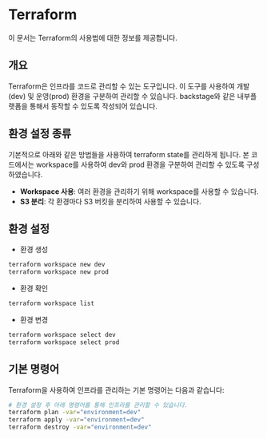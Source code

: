 # Terraform

이 문서는 Terraform의 사용법에 대한 정보를 제공합니다.

## 개요
Terraform은 인프라를 코드로 관리할 수 있는 도구입니다. 이 도구를 사용하여 개발(dev) 및 운영(prod) 환경을 구분하여 관리할 수 있습니다.
backstage와 같은 내부플랫폼을 통해서 동작할 수 있도록 작성되어 있습니다.

## 환경 설정 종류
기본적으로 아래와 같은 방법들을 사용하여 terraform state를 관리하게 됩니다.
본 코드에서는 workspace를 사용하여 dev와 prod 환경을 구분하여 관리할 수 있도록 구성하였습니다.

- **Workspace 사용**: 여러 환경을 관리하기 위해 workspace를 사용할 수 있습니다.
- **S3 분리**: 각 환경마다 S3 버킷을 분리하여 사용할 수 있습니다.

## 환경 설정

* 환경 생성
```bash
terraform workspace new dev
terraform workspace new prod
```

* 환경 확인
```bash
terraform workspace list
```

* 환경 변경
```bash
terraform workspace select dev
terraform workspace select prod
```

## 기본 명령어
Terraform을 사용하여 인프라를 관리하는 기본 명령어는 다음과 같습니다:

```bash
# 환경 설정 후 아래 명령어를 통해 인프라를 관리할 수 있습니다.
terraform plan -var="environment=dev"
terraform apply -var="environment=dev"
terraform destroy -var="environment=dev"
```
